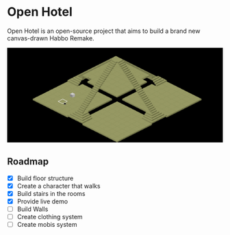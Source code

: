 # Open Hotel

Open Hotel is an open-source project that aims to build a brand new canvas-drawn Habbo Remake.

![Open Hotel Client screenshot](./public/resources/images/hclient.gif)

## Roadmap

- [x] Build floor structure
- [x] Create a character that walks
- [x] Build stairs in the rooms
- [x] Provide live demo
- [ ] Build Walls
- [ ] Create clothing system
- [ ] Create mobis system
